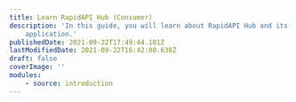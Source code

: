 ```yaml
---
title: Learn RapidAPI Hub (Consumer)
description: 'In this guide, you will learn about RapidAPI Hub and its use in your
	application.'
publishedDate: 2021-09-22T17:49:44.101Z
lastModifiedDate: 2021-09-22T16:42:00.638Z
draft: false
coverImage: ''
modules:
    - source: introduction
---
```


